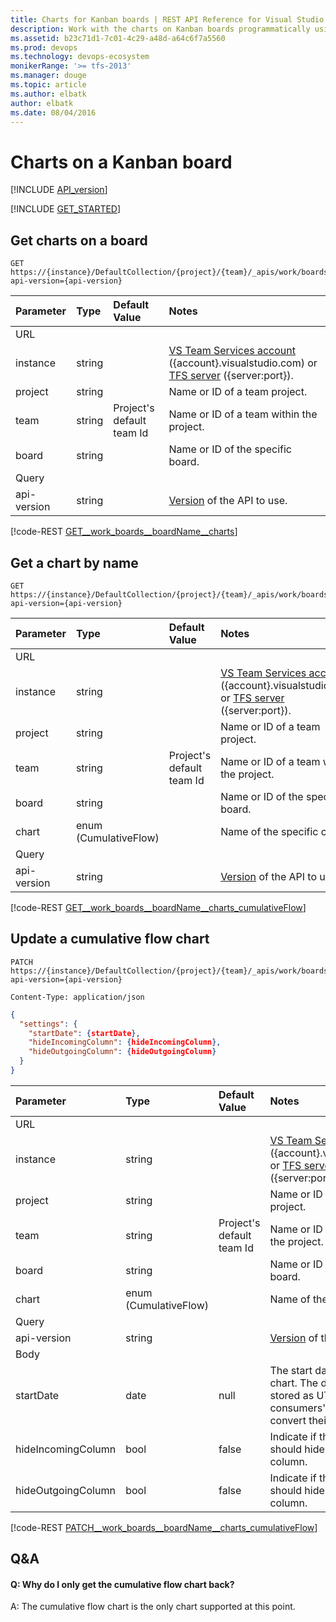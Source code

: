 ```yaml
---
title: Charts for Kanban boards | REST API Reference for Visual Studio Team Services and Team Foundation Server
description: Work with the charts on Kanban boards programmatically using the REST APIs for Visual Studio Team Services and Team Foundation Server. 
ms.assetid: b23c71d1-7c01-4c29-a48d-a64c6f7a5560
ms.prod: devops
ms.technology: devops-ecosystem
monikerRange: '>= tfs-2013'
ms.manager: douge
ms.topic: article
ms.author: elbatk
author: elbatk
ms.date: 08/04/2016
---
```


# Charts on a Kanban board
[!INCLUDE [API_version](../_data/version2-preview1.md)]

[!INCLUDE [GET_STARTED](../_data/get-started.md)]

## Get charts on a board 
<a name="getchartsonaboard" />

```no-highlight
GET https://{instance}/DefaultCollection/{project}/{team}/_apis/work/boards/{board}/charts?api-version={api-version}
```

| Parameter | Type    |Default Value | Notes	
|:----------|:--------|:------------ |:------------------------------
| URL
| instance  | string  | | [VS Team Services account](/vsts/integrate/get-started/rest/basics) ({account}.visualstudio.com) or [TFS server](/vsts/integrate/get-started/rest/basics) ({server:port}).
| project   | string  | | Name or ID of a team project.
| team	    | string  | Project's default team Id| Name or ID of a team within the project.
| board	| string  || Name or ID of the specific board.
| Query
| api-version | string  || [Version](../../concepts/rest-api-versioning.md) of the API to use.

[!code-REST [GET__work_boards__boardName__charts](./_data/charts/GET__work_boards__boardName__charts.json)]

## Get a chart by name
<a name="getachartbyname" />

```no-highlight
GET https://{instance}/DefaultCollection/{project}/{team}/_apis/work/boards/{board}/charts/{chart}?api-version={api-version}
```

| Parameter | Type    |Default Value | Notes	
|:----------|:--------|:------------ |:------------------------------
| URL
| instance  | string  | | [VS Team Services account](/vsts/integrate/get-started/rest/basics) ({account}.visualstudio.com) or [TFS server](/vsts/integrate/get-started/rest/basics) ({server:port}).
| project   | string  | | Name or ID of a team project.
| team	    | string  | Project's default team Id| Name or ID of a team within the project.
| board	| string  || Name or ID of the specific board.
| chart| enum (CumulativeFlow)|| Name of the specific chart.
| Query
| api-version | string  || [Version](../../concepts/rest-api-versioning.md) of the API to use.


[!code-REST [GET__work_boards__boardName__charts_cumulativeFlow](./_data/charts/GET__work_boards__boardName__charts_cumulativeFlow.json)]

## Update a cumulative flow chart
<a name="updateacumulativeflowchart" />

```no-highlight
PATCH https://{instance}/DefaultCollection/{project}/{team}/_apis/work/boards/{board}/charts/CumulativeFlow?api-version={api-version}
```
```http
Content-Type: application/json
```
```json
{
  "settings": {
    "startDate": {startDate},
    "hideIncomingColumn": {hideIncomingColumn},
    "hideOutgoingColumn": {hideOutgoingColumn}
  }
}
```

| Parameter | Type    |Default Value | Notes	
|:----------|:--------|:--------|:------------------------------
| URL
| instance  | string  |   | [VS Team Services account](/vsts/integrate/get-started/rest/basics) ({account}.visualstudio.com) or [TFS server](/vsts/integrate/get-started/rest/basics) ({server:port}).
| project   | string  |  | Name or ID of a team project.
| team	    | string  | Project's default team Id| Name or ID of a team within the project.
| board	| string  |  | Name or ID of the specific board.
| chart| enum (CumulativeFlow)| | Name of the specific chart.
| Query
| api-version | string  |  |[Version](../../concepts/rest-api-versioning.md) of the API to use.
| Body
| startDate	| date | null  |The start date of the CFD chart. The date will be stored as UTC, it is the consumers' responsibility to convert their date to UTC.
| hideIncomingColumn	| bool	| false | Indicate if the CFD chart should hide the incoming column.
| hideOutgoingColumn	| bool	| false | Indicate if the CFD chart should hide the outgoing column.

[!code-REST [PATCH__work_boards__boardName__charts_cumulativeFlow](./_data/charts/PATCH__work_boards__boardName__charts_cumulativeFlow.json)]


## Q&A

<!-- BEGINSECTION class="md-qanda" -->

#### Q: Why do I only get the cumulative flow chart back?

A: The cumulative flow chart is the only chart supported at this point.

<!-- ENDSECTION --> 


